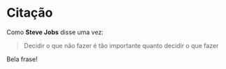 # Citação
Como **Steve Jobs** disse uma vez:

> Decidir o que não fazer é tão
> importante quanto decidir
> o que fazer

Bela frase!